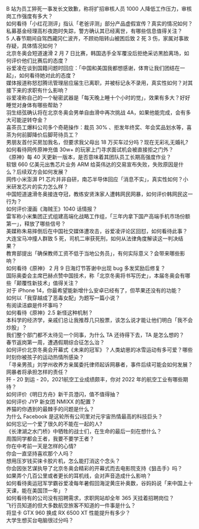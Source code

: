 B 站为员工猝死一事发长文致歉，称将扩招审核人员 1000 人降低工作压力，审核岗工作强度有多大？  
如何看待「小红花测评」指认「老爸评测」部分产品虚假宣传？真实的情况如何？  
私募基金经理高杉夜跑时失踪，警方确认其已经离世，有哪些信息值得关注？  
5 人春节期间自驾西藏冈仁波齐，不顾劝阻转山被困后致 2 死 3 伤，家属对事故存疑，具体情况如何？  
北京冬奥会短道速滑 2 月 7 日比赛，韩国选手全军覆没后拒绝采访黑脸离场，如何评价他们比赛后的态度？  
谷爱凌在谈到国籍问题时回应：「中国和美国我都想感谢，体育让我们团结在一起」，如何看待她对此的态度？  
媒体报道称怒怼腾讯管理层应届生已离职，并被标记永不录用，真实性如何？对其接下来的求职有什么影响？  
谷爱凌称自己的一个秘密武器是「每天晚上睡十个小时的觉」，效果有多大？好好睡觉对身体有哪些帮助？  
羽生结弦确认将在北京冬奥会男单自由滑中再次挑战 4A，如果他能完成，会有多大可能逆转夺金？  
喜茶员工爆料公司多个奇葩操作：裁员 30% 、拒发年终奖、年会奖品划水等，喜茶为何前脚降价后脚苛待员工？  
男朋友首付买房加我名，但要求我父母出 18 万买车过分吗？现在无彩礼无婚礼?  
如何看待网传原神充值 30w+ 的玩家上门寻求面试机会被直接拒之门外？  
《原神》每 40 天更新一版本，是否意味着其团队员工长期高强度作业？  
软银 660 亿美元出售芯片业务 ARM 给英伟达的交易宣布失败，失败原因是什么？后续双方会如何发展？  
网传小米澎湃 P1 芯片并非自研，南芯半导体回应「消息不实」，真实性如何？小米研发芯片的实力怎么样？  
中国短道速滑冬奥接连夺冠，教练安贤洙家人遭韩网民网暴，如何评价韩网民这一行为？  
如何评价漫画《海贼王》1040 话情报？  
雷军称小米集团正式组建高端化战略工作组，「三年内拿下国产高端手机市场份额第一」，释放了哪些信号？  
美媒称朱易摔倒后在中国社交媒体遭攻击，谷爱凌评论区回怼，如何看待此事？  
大连宝马冲撞人群致 5 死，司机二审获死刑，如何从法律角度解读这一判决结果？  
教育部提出「确保教师工资不低于当地公务员」，有何实际意义？会带来哪些影响？  
如何看待《原神》 2 月 9 日海灯节答谢中出现 bug 多发奖励后修复？  
国际奥委会主席巴赫点赞中国技术，称「北京冬奥将书写历史」，本届冬奥会有哪些「颠覆性新技术」值得关注？  
对于 iPhone 14，你最希望能新增什么安卓已经有了，但苹果还没有的功能？  
如何以「我穿越成了恶毒女配」为题写一篇小说？  
有阅读洁癖是件坏事吗？  
如何看待《原神》2.5 新怪这种机制？  
本科学的经济学，亲戚们总让我推荐几只股票，该怎么说才能让他们明白「我不会炒股」？  
我们整个部门都不太待见一个同事，为什么 TA 还待得下去，TA 是怎么想的？  
春节返岗第一周，遭遇假期综合征怎么治？  
如何评价北京冬奥会开幕式《未来的冠军》？人类幼崽的冰雪运动有多可爱？哪些时刻你被孩子的运动热情所感染？  
「寻亲男孩」刘学州收养方亲属委托律师起诉网暴者，事件后续可能会如何发展？网暴者将承担怎样的责任？  
歼 - 20 到运 - 20，2021航空工业成绩颇丰，你对 2022 年的航空工业有哪些期待？  
如何评价《明日方舟》新干员澄闪，值不值得抽？  
如何评价 JYP 新女团 NMIXX 的配置？  
养猫的你遇到的最棘手的问题是什么？  
为什么 Facebook 是这轮所有公司里对元宇宙热情最高的科技巨头？  
如何忘记一个爱了很久的不能在一起的人?  
《长津湖之水门桥》中牺牲的战士们，在生命的最后一刻在想什么？  
周围同学都会王者，我要不要学王者？  
你在中考前一天是怎样的心情?  
你会一直坚持喜欢那个人吗？  
想用压岁钱买徕卡胶片机，怎么能打消这个念头？  
你会因张艺谋执导了北京冬奥会精彩的开幕式而去电影院支持《狙击手》吗？  
如果弄个几百公里或者更长的耳机线，会对声音造成什么影响？  
如何看待奥运冠军学霸谷爱凌每年暑假回海淀黄庄补奥数，谷妈妈说「来中国上十天课，能在美国顶一年」？  
如何看待有的公司没有招聘需求，求职网站却全年 365 天挂着招聘岗位？  
飞行员知道的但大多数航空旅客不知道的一件事是什么？  
将显卡 GTX 960 换成 RX 6500 XT 性能提升有多少？  
大学生想买台电脑很过分吗？  
